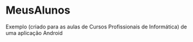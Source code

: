 # MeusAlunos
Exemplo (criado para as aulas de Cursos Profissionais de Informática) de uma aplicação Android
